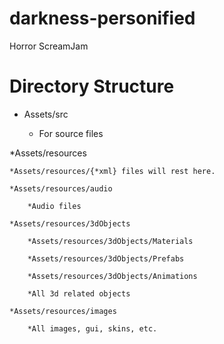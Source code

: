 # darkness-personified
Horror ScreamJam


# Directory Structure
* Assets/src

    * For source files

*Assets/resources

    *Assets/resources/{*xml} files will rest here.

    *Assets/resources/audio

        *Audio files

    *Assets/resources/3dObjects

        *Assets/resources/3dObjects/Materials

        *Assets/resources/3dObjects/Prefabs

        *Assets/resources/3dObjects/Animations

        *All 3d related objects

    *Assets/resources/images

        *All images, gui, skins, etc.
